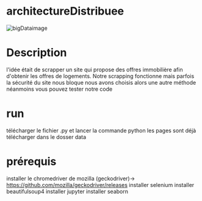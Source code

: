 # architectureDistribuee

![bigDataimage](https://user-images.githubusercontent.com/43779857/202323288-ec72d648-30ab-425e-b9b4-aadce2242500.jpg)

# Description
l'idée était de scrapper un site qui propose des offres immobilière afin d'obtenir les offres de logements. 
Notre scrapping fonctionne mais parfois la sécurité du site nous bloque nous avons choisis alors une autre méthode
néanmoins vous pouvez tester notre code

# run
télécharger le fichier .py et lancer la commande python
les pages sont déjà télécharger dans le dosser data

# prérequis 
installer le chromedriver de mozilla (geckodriver)-> https://github.com/mozilla/geckodriver/releases
installer selenium
installer beautifulsoup4
installer jupyter
installer seaborn
